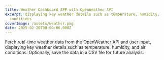 ```yaml
---
title: Weather Dashboard APP with OpenWeather API
excerpt: displaying key weather details such as temperature, humidity, and air
  conditions
coverImage: /assets/weather.png
date: 2025-02-20T00:00:00.000Z
---
```

Fetch real-time weather data from the OpenWeather API and user input, displaying key weather details such as temperature, humidity, and air conditions. Optionally, save the data in a CSV file for future analysis.